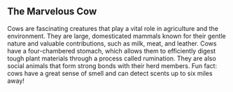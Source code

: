 ## The Marvelous Cow

Cows are fascinating creatures that play a vital role in agriculture and the environment. They are large, domesticated mammals known for their gentle nature and valuable contributions, such as milk, meat, and leather. Cows have a four-chambered stomach, which allows them to efficiently digest tough plant materials through a process called rumination. They are also social animals that form strong bonds with their herd members. Fun fact: cows have a great sense of smell and can detect scents up to six miles away!

